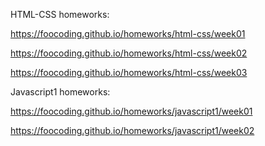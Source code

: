 HTML-CSS homeworks:

https://foocoding.github.io/homeworks/html-css/week01

https://foocoding.github.io/homeworks/html-css/week02

https://foocoding.github.io/homeworks/html-css/week03

Javascript1 homeworks:

https://foocoding.github.io/homeworks/javascript1/week01

https://foocoding.github.io/homeworks/javascript1/week02